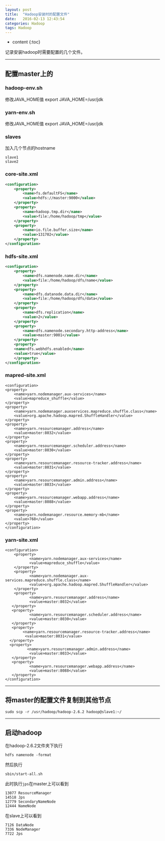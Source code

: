 ```yaml
---
layout: post
title:  "Hadoop安装时的配置文件"
date:   2016-02-13 12:43:54
categories: Hadoop
tags: Hadoop
---
```


* content
{:toc}


记录安装hadoop时需要配置的几个文件。

----------

## 配置master上的

### hadoop-env.sh

修改JAVA_HOME值
	export JAVA_HOME=/usr/jdk

### yarn-env.sh

修改JAVA_HOME值
	export JAVA_HOME=/usr/jdk

### slaves

加入几个节点的hostname

	slave1
	slave2

### core-site.xml

```xml
<configuration>
    <property>
        <name>fs.defaultFS</name>
        <value>hdfs://master:9000</value>
    </property>
    <property>
        <name>hadoop.tmp.dir</name>
        <value>file:/home/hadoop/tmp</value>
    </property>
    <property>
        <name>io.file.buffer.size</name>
        <value>131702</value>
    </property>
</configuration>
```

### hdfs-site.xml

```xml
<configuration>
    <property>
        <name>dfs.namenode.name.dir</name>
        <value>file:/home/hadoop/dfs/name</value>
    </property>
    <property>
        <name>dfs.datanode.data.dir</name>
        <value>file:/home/hadoop/dfs/data</value>
    </property>
    <property>
        <name>dfs.replication</name>
        <value>2</value>
    </property>
    <property>
        <name>dfs.namenode.secondary.http-address</name>
        <value>master:9001</value>
    </property>
    <property>
    <name>dfs.webhdfs.enabled</name>
    <value>true</value>
    </property>
</configuration>
```

### mapred-site.xml
	<configuration>
    <property>
		<name>yarn.nodemanager.aux-services</name>
        <value>mapreduce_shuffle</value>
    </property>
    <property>
        <name>yarn.nodemanager.auxservices.mapreduce.shuffle.class</name>
        <value>org.apache.hadoop.mapred.ShuffleHandler</value>
    </property>
    <property>
        <name>yarn.resourcemanager.address</name>
        <value>master:8032</value>
    </property>
    <property>
        <name>yarn.resourcemanager.scheduler.address</name>
        <value>master:8030</value>
    </property>
    <property>
        <name>yarn.resourcemanager.resource-tracker.address</name>
        <value>master:8031</value>
    </property>
    <property>
        <name>yarn.resourcemanager.admin.address</name>
        <value>master:8033</value>
    </property>
    <property>
        <name>yarn.resourcemanager.webapp.address</name>
        <value>master:8088</value>
    </property>
    <property>
        <name>yarn.nodemanager.resource.memory-mb</name>
        <value>768</value>
    </property>
	</configuration>


### yarn-site.xml

	<configuration>
        <property>
               <name>yarn.nodemanager.aux-services</name>
               <value>mapreduce_shuffle</value>
        </property>
        <property>                                                                
			   <name>yarn.nodemanager.aux-services.mapreduce.shuffle.class</name>
               <value>org.apache.hadoop.mapred.ShuffleHandler</value>
        </property>
        <property>
               <name>yarn.resourcemanager.address</name>
               <value>master:8032</value>
       </property>
       <property>
               <name>yarn.resourcemanager.scheduler.address</name>
               <value>master:8030</value>
       </property>
       <property>
            <name>yarn.resourcemanager.resource-tracker.address</name>
             <value>master:8031</value>
      </property>
      <property>
              <name>yarn.resourcemanager.admin.address</name>
               <value>master:8033</value>
       </property>
       <property>
               <name>yarn.resourcemanager.webapp.address</name>
               <value>master:8088</value>
       </property>
	</configuration>

----------

## 将master的配置文件复制到其他节点

	sudo scp -r /usr/hadoop/hadoop-2.6.2 hadoop@slave1:~/
	
----------

## 启动hadoop
	
在hadoop-2.6.2文件夹下执行
	
	hdfs namenode -format

然后执行

	sbin/start-all.sh

此时执行`jps`在master上可以看到
	
	13077 ResourceManager
	14518 Jps
	12779 SecondaryNameNode
	12444 NameNode

在slave上可以看到

	7126 DataNode
	7336 NodeManager
	7722 Jps

